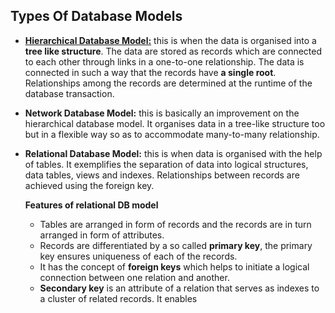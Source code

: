 ## Types Of Database Models

- <u><b>Hierarchical Database Model:</b></u> this is when the data is organised into a **tree like structure**. The data are stored as records which are connected to each other through links in a one-to-one relationship. The data is connected in such a way that the records have **a single root**. Relationships among the records are determined at the runtime of the database transaction.

- **Network Database Model:** this is basically an improvement on the hierarchical database model. It organises data in a tree-like structure too but in a flexible way so as to accommodate many-to-many relationship.

- **Relational Database Model:** this is when data is organised with the help of tables. It exemplifies the separation of data into logical structures, data tables, views and indexes. Relationships between records are achieved using the foreign key.
	
	**Features of relational DB model**
	- Tables are arranged in form of records and the records are in turn arranged in form of attributes.
	- Records are differentiated by a so called **primary key**, the primary key ensures uniqueness of each of the records.
	- It has the concept of **foreign keys** which helps to initiate a logical connection between one relation and another.
	- **Secondary key** is an attribute of a relation that serves as indexes to a cluster of related records. It enables